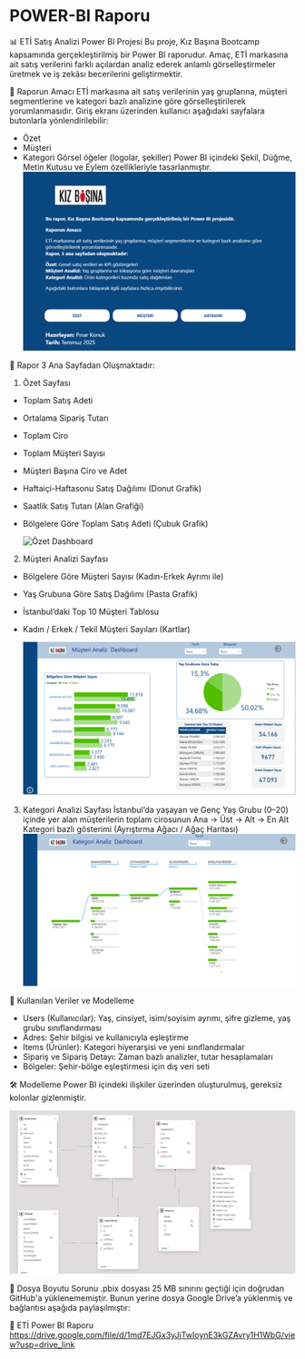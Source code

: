 # POWER-BI Raporu

📊 ETİ Satış Analizi Power BI Projesi
Bu proje, Kız Başına Bootcamp kapsamında gerçekleştirilmiş bir Power BI raporudur. Amaç, ETİ markasına ait satış verilerini farklı açılardan analiz ederek anlamlı görselleştirmeler üretmek ve iş zekâsı becerilerini geliştirmektir.

📌 Raporun Amacı
ETİ markasına ait satış verilerinin yaş gruplarına, müşteri segmentlerine ve kategori bazlı analizine göre görselleştirilerek yorumlanmasıdır.
Giriş ekranı üzerinden kullanıcı aşağıdaki sayfalara butonlarla yönlendirilebilir:

- Özet
- Müşteri
- Kategori
Görsel öğeler (logolar, şekiller) Power BI içindeki Şekil, Düğme, Metin Kutusu ve Eylem özellikleriyle tasarlanmıştır.
![Giriş Sayfası](img/giriş.png)

🧭 Rapor 3 Ana Sayfadan Oluşmaktadır:
1. Özet Sayfası
- Toplam Satış Adeti
- Ortalama Sipariş Tutarı
- Toplam Ciro
- Toplam Müşteri Sayısı
- Müşteri Başına Ciro ve Adet
- Haftaiçi-Haftasonu Satış Dağılımı (Donut Grafik)
- Saatlik Satış Tutarı (Alan Grafiği)
- Bölgelere Göre Toplam Satış Adeti (Çubuk Grafik)

  ![Özet Dashboard](img/özet.png)

2. Müşteri Analizi Sayfası
- Bölgelere Göre Müşteri Sayısı (Kadın-Erkek Ayrımı ile)
- Yaş Grubuna Göre Satış Dağılımı (Pasta Grafik)
- İstanbul’daki Top 10 Müşteri Tablosu
- Kadın / Erkek / Tekil Müşteri Sayıları (Kartlar)

  ![Müşteri Dashboard](img/müşteri.png)

3. Kategori Analizi Sayfası
İstanbul’da yaşayan ve Genç Yaş Grubu (0–20) içinde yer alan müşterilerin toplam cirosunun Ana → Üst → Alt → En Alt Kategori bazlı gösterimi (Ayrıştırma Ağacı / Ağaç Haritası)
![Kategori Dashboard](img/kategori.png)

📁 Kullanılan Veriler ve Modelleme

- Users (Kullanıcılar): Yaş, cinsiyet, isim/soyisim ayrımı, şifre gizleme, yaş grubu sınıflandırması
- Adres: Şehir bilgisi ve kullanıcıyla eşleştirme
- Items (Ürünler): Kategori hiyerarşisi ve yeni sınıflandırmalar
- Sipariş ve Sipariş Detayı: Zaman bazlı analizler, tutar hesaplamaları
- Bölgeler: Şehir-bölge eşleştirmesi için dış veri seti

🛠 Modelleme Power BI içindeki ilişkiler üzerinden oluşturulmuş, gereksiz kolonlar gizlenmiştir.

![Modelleme](img/tablo.png)


🔗 Dosya Boyutu Sorunu
.pbix dosyası 25 MB sınırını geçtiği için doğrudan GitHub'a yüklenememiştir. Bunun yerine dosya Google Drive’a yüklenmiş ve bağlantısı aşağıda paylaşılmıştır:

📂 ETİ Power BI Raporu 
https://drive.google.com/file/d/1md7EJGx3yJiTwIoynE3kGZAvry1H1WbG/view?usp=drive_link

